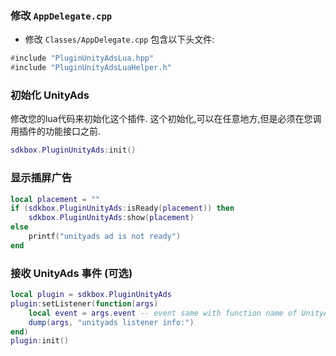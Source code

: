 ### 修改 `AppDelegate.cpp`
* 修改 `Classes/AppDelegate.cpp` 包含以下头文件:
```lua
#include "PluginUnityAdsLua.hpp"
#include "PluginUnityAdsLuaHelper.h"
```

### 初始化 UnityAds
修改您的lua代码来初始化这个插件. 这个初始化,可以在任意地方,但是必须在您调用插件的功能接口之前.
```lua
sdkbox.PluginUnityAds:init()
```

### 显示插屏广告

```lua
local placement = ""
if (sdkbox.PluginUnityAds:isReady(placement)) then
    sdkbox.PluginUnityAds:show(placement)
else
    printf("unityads ad is not ready")
end
```

### 接收 UnityAds 事件 (可选)

```lua
local plugin = sdkbox.PluginUnityAds
plugin:setListener(function(args)
    local event = args.event -- event same with function name of UnityAdsListener
    dump(args, "unityads listener info:")
end)
plugin:init()
```
